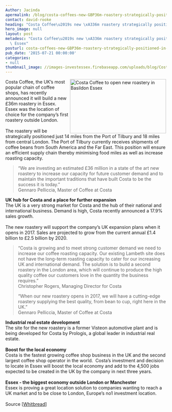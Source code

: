 ```yaml
---
Author: Jacinda
apermalink: /blog/costa-coffees-new-GBP36m-roastery-strategically-positioned-in-essex
contact: david-rooke
heading: "Costa Coffee\u2019s new \xA336m roastery strategically positioned in Essex"
hero_image: null
layout: post
metadesc: "Costa Coffee\u2019s new \xA336m roastery strategically positioned in Basildon,\
  \ Essex"
posturl: costa-coffees-new-GBP36m-roastery-strategically-positioned-in-essex
pub_date: '2015-07-21 00:00:00'
categories:
- null
thumbnail_image: //images-investessex.firebaseapp.com/uploads/blog/Costa_coffee_mini.jpg
---
```


<p><img alt='Costa Coffee to open new roastery in Basildon Essex' src='//images-investessex.firebaseapp.com/uploads/blog/Costa_coffee_300.jpg' style='float:right; height:169px; margin-left:2px; margin-right:2px; width:300px'/>Costa Coffee, the UK’s most popular chain of coffee shops, has recently announced it will build a new £36m roastery in Essex. Essex was the location of choice for the company’s first roastery outside London.<br/><br/>The roastery will be strategically positioned just 14 miles from the Port of Tilbury and 18 miles from central London. The Port of Tilbury currently receives shipments of coffee beans from South America and the Far East. This position will ensure an efficient supply chain thereby minimising food miles as well as increase roasting capacity.</p><blockquote><p>“We are investing an estimated £36 million in a state of the art new roastery to increase our capacity for future customer demand and to maintain the important traditions that have built Costa to be the success it is today.”<br/>Gennaro Pelliccia, Master of Coffee at Costa</p></blockquote><p><strong>UK hub for Costa and a place for further expansion</strong><br/>The UK is a very strong market for Costa and the hub of their national and international business. Demand is high, Costa recently announced a 17.9% sales growth.<br/><br/>The new roastery will support the company’s UK expansion plans when it opens in 2017. Sales are projected to grow from the current annual £1.4 billion to £2.5 billion by 2020.</p><blockquote><p>“Costa is growing and to meet strong customer demand we need to increase our coffee roasting capacity. Our existing Lambeth site does not have the long-term roasting capacity to cater for our increasing UK and international demand. The solution is to build a second roastery in the London area, which will continue to produce the high quality coffee our customers love in the quantity the business requires.”<br/>Christopher Rogers, Managing Director for Costa</p><p>“When our new roastery opens in 2017, we will have a cutting-edge roastery supplying the best quality, from bean to cup, right here in the UK.”<br/>Gennaro Pelliccia, Master of Coffee at Costa</p></blockquote><p><strong>Industrial real estate development</strong><br/>The site for the new roastery is a former Visteon automotive plant and is being developed for Costa by Prologis, a global leader in industrial real estate.<br/><br/><strong>Boost for the local economy</strong><br/>Costa is the fastest growing coffee shop business in the UK and the second largest coffee shop operator in the world.  Costa’s investment and decision to locate in Essex will boost the local economy and add to the 4,500 jobs expected to be created in the UK by the company in next three years.<br/><br/><strong>Essex - the biggest economy outside London or Manchester</strong><br/>Essex is proving a great location solution to companies wanting to reach a UK market and to be close to London, Europe’s no1 investment location.<br/><br/>Source [<a href='https://www.whitbread.co.uk/media/news-press-releases/Costa-set-to-boost-capacity-to-meet-future-demand.html' target='_blank'>Whitbread</a>]</p>